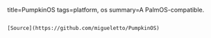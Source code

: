 title=PumpkinOS
tags=platform, os
summary=A PalmOS-compatible.
~~~~~~

[Source](https://github.com/migueletto/PumpkinOS)

